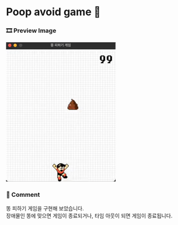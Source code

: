 # Poop avoid game 💩

### 🎞 Preview Image
<img src="https://github.com/moeyg/PhythonWorkspace/blob/057c57a60402e29a3eb3897d79183b4ce81831a0/pygame/avoid_poop/images/game_preview.gif" />

### 💬 Comment
똥 피하기 게임을 구현해 보았습니다.<br>
장애물인 똥에 맞으면 게임이 종료되거나, 타임 아웃이 되면 게임이 종료됩니다.
